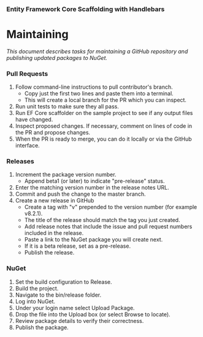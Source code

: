 ### Entity Framework Core Scaffolding with Handlebars

# Maintaining

_This document describes tasks for maintaining a GitHub repository and publishing updated packages to NuGet._

### Pull Requests

1. Follow command-line instructions to pull contributor's branch.
   - Copy just the first two lines and paste them into a terminal.
   - This will create a local branch for the PR which you can inspect.
2. Run unit tests to make sure they all pass.
3. Run EF Core scaffolder on the sample project to see if any output files have changed.
4. Inspect proposed changes. If necessary, comment on lines of code in the PR and propose changes.
5. When the PR is ready to merge, you can do it locally or via the GitHub interface.

### Releases

1. Increment the package version number.
   - Append beta1 (or later) to indicate "pre-release" status.
2. Enter the matching version number in the release notes URL.
3. Commit and push the change to the master branch.
4. Create a new release in GitHub
   - Create a tag with "v" prepended to the version number (for example v8.2.1).
   - The title of the release should match the tag you just created.
   - Add release notes that include the issue and pull request numbers included in the release.
   - Paste a link to the NuGet package you will create next.
   - If it is a beta release, set as a pre-release.
   - Publish the release.

### NuGet

1. Set the build configuration to Release.
2. Build the project.
3. Navigate to the bin/release folder.
4. Log into NuGet.
5. Under your login name select Upload Package.
6. Drop the file into the Upload box (or select Browse to locate).
7. Review package details to verify their correctness.
8. Publish the package.

